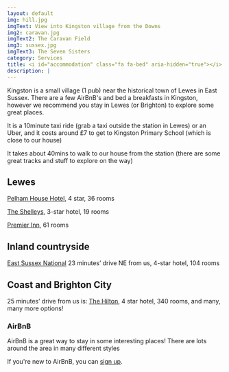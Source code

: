 ```yaml
---
layout: default
img: hill.jpg
imgText: View into Kingston village from the Downs
img2: caravan.jpg
imgText2: The Caravan Field
img3: sussex.jpg
imgText3: The Seven Sisters
category: Services
title: <i id="accommodation" class="fa fa-bed" aria-hidden="true"></i> Accommodation
description: |
---
```

Kingston is a small village (1 pub) near the historical town of Lewes in East Sussex. There are a few AirBnB's and bed a breakfasts in Kingston, however we recommend you stay in Lewes (or Brighton) to explore some great places. 

It is a 10minute taxi ride (grab a taxi outside the station in Lewes) or an Uber, and it costs around £7 to get to Kingston Primary School (which is close to our house)

It takes about 40mins to walk to our house from the station (there are some great tracks and stuff to explore on the way)

## Lewes
[Pelham House Hotel](http://www.pelhamhouse.com), 4 star, 36 rooms
 
[The Shelleys](http://the-shelleys.co.uk), 3-star hotel, 19 rooms 

[Premier Inn](https://www.premierinn.com/gb/en/hotels/england/east-sussex/lewes/lewes-town-centre.html?cid=GLBC_LEWTOW), 61 rooms 

## Inland countryside
[East Sussex National](http://eastsussexnational.co.uk) 23 minutes’ drive NE from us, 4-star hotel, 104 rooms 

## Coast and Brighton City
25 minutes’ drive from us is:
[The Hilton](http://www3.hilton.com/en/hotels/united-kingdom/hilton-brighton-metropole-BSHMETW/index.html?WT.mc_id=zELWAKN0EMEA1HI2DMH3LocalSearch4DGGenericx6BSHMETW), 4 star hotel, 340 rooms, and many, many more options! 


### AirBnB
AirBnB is a great way to stay in some interesting places! There are lots around the area in many different styles 

If you're new to AirBnB, you can [sign up](https://www.airbnb.com/).